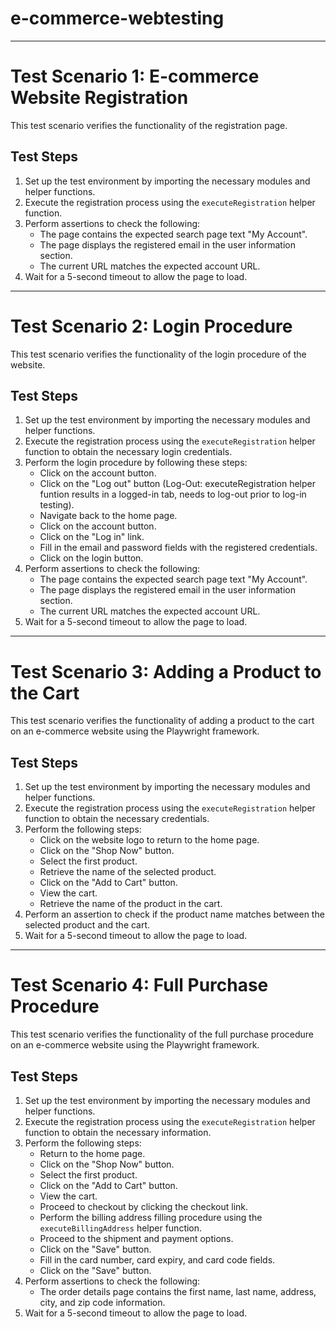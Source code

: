 # e-commerce-webtesting

-------------------------------------------

# Test Scenario 1: E-commerce Website Registration

This test scenario verifies the functionality of the registration page.

## Test Steps

1. Set up the test environment by importing the necessary modules and helper functions.
2. Execute the registration process using the `executeRegistration` helper function.
3. Perform assertions to check the following:
   - The page contains the expected search page text "My Account".
   - The page displays the registered email in the user information section.
   - The current URL matches the expected account URL.
4. Wait for a 5-second timeout to allow the page to load.

----------------------------------------

# Test Scenario 2: Login Procedure

This test scenario verifies the functionality of the login procedure of the website.

## Test Steps

1. Set up the test environment by importing the necessary modules and helper functions.
2. Execute the registration process using the `executeRegistration` helper function to obtain the necessary login credentials.
3. Perform the login procedure by following these steps:
   - Click on the account button.
   - Click on the "Log out" button (Log-Out: executeRegistration helper funtion results in a logged-in tab, needs to log-out prior to log-in testing).
   - Navigate back to the home page.
   - Click on the account button.
   - Click on the "Log in" link.
   - Fill in the email and password fields with the registered credentials.
   - Click on the login button.
4. Perform assertions to check the following:
   - The page contains the expected search page text "My Account".
   - The page displays the registered email in the user information section.
   - The current URL matches the expected account URL.
5. Wait for a 5-second timeout to allow the page to load.

------------------------------------------

# Test Scenario 3: Adding a Product to the Cart

This test scenario verifies the functionality of adding a product to the cart on an e-commerce website using the Playwright framework.

## Test Steps

1. Set up the test environment by importing the necessary modules and helper functions.
2. Execute the registration process using the `executeRegistration` helper function to obtain the necessary credentials.
3. Perform the following steps:
   - Click on the website logo to return to the home page.
   - Click on the "Shop Now" button.
   - Select the first product.
   - Retrieve the name of the selected product.
   - Click on the "Add to Cart" button.
   - View the cart.
   - Retrieve the name of the product in the cart.
4. Perform an assertion to check if the product name matches between the selected product and the cart.
5. Wait for a 5-second timeout to allow the page to load.

-----------------------------------------   

# Test Scenario 4: Full Purchase Procedure

This test scenario verifies the functionality of the full purchase procedure on an e-commerce website using the Playwright framework.

## Test Steps

1. Set up the test environment by importing the necessary modules and helper functions.
2. Execute the registration process using the `executeRegistration` helper function to obtain the necessary information.
3. Perform the following steps:
   - Return to the home page.
   - Click on the "Shop Now" button.
   - Select the first product.
   - Click on the "Add to Cart" button.
   - View the cart.
   - Proceed to checkout by clicking the checkout link.
   - Perform the billing address filling procedure using the `executeBillingAddress` helper function.
   - Proceed to the shipment and payment options.
   - Click on the "Save" button.
   - Fill in the card number, card expiry, and card code fields.
   - Click on the "Save" button.
4. Perform assertions to check the following:
   - The order details page contains the first name, last name, address, city, and zip code information.
5. Wait for a 5-second timeout to allow the page to load.